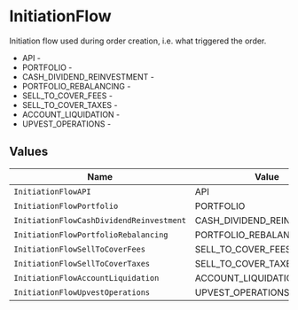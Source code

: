 # InitiationFlow

Initiation flow used during order creation, i.e. what triggered the order.
* API - 
* PORTFOLIO - 
* CASH_DIVIDEND_REINVESTMENT - 
* PORTFOLIO_REBALANCING - 
* SELL_TO_COVER_FEES - 
* SELL_TO_COVER_TAXES - 
* ACCOUNT_LIQUIDATION - 
* UPVEST_OPERATIONS - 


## Values

| Name                                     | Value                                    |
| ---------------------------------------- | ---------------------------------------- |
| `InitiationFlowAPI`                      | API                                      |
| `InitiationFlowPortfolio`                | PORTFOLIO                                |
| `InitiationFlowCashDividendReinvestment` | CASH_DIVIDEND_REINVESTMENT               |
| `InitiationFlowPortfolioRebalancing`     | PORTFOLIO_REBALANCING                    |
| `InitiationFlowSellToCoverFees`          | SELL_TO_COVER_FEES                       |
| `InitiationFlowSellToCoverTaxes`         | SELL_TO_COVER_TAXES                      |
| `InitiationFlowAccountLiquidation`       | ACCOUNT_LIQUIDATION                      |
| `InitiationFlowUpvestOperations`         | UPVEST_OPERATIONS                        |